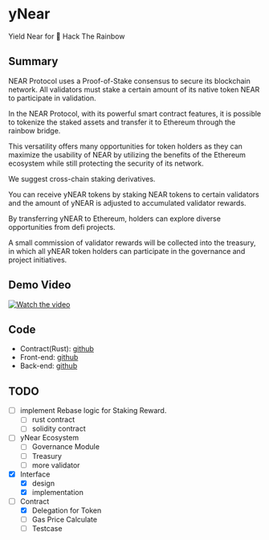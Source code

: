 # yNear
Yield Near for 🌈 Hack The Rainbow

## Summary
NEAR Protocol uses a Proof-of-Stake consensus to secure its blockchain network. All validators must stake a certain amount of its native token NEAR to participate in validation.

In the NEAR Protocol, with its powerful smart contract features, it is possible to tokenize the staked assets and transfer it to Ethereum through the rainbow bridge.

This versatility offers many opportunities for token holders as they can maximize the usability of NEAR by utilizing the benefits of the Ethereum ecosystem while still protecting the security of its network.
 
 We suggest cross-chain staking derivatives.

You can receive yNEAR tokens by staking NEAR tokens to certain validators and 
the amount of yNEAR is adjusted to accumulated validator rewards.

By transferring yNEAR to Ethereum, holders can explore diverse opportunities from defi projects.

A small commission of validator rewards will be collected into the treasury, in which all yNEAR token holders can participate in the governance and project initiatives.

## Demo Video

[![Watch the video](https://img.youtube.com/vi/RA5SZdo2uSQ/hqdefault.jpg)](https://youtu.be/RA5SZdo2uSQ)

## Code

* Contract(Rust): [github](https://github.com/dsrvlabs/BondToken)
* Front-end: [github](https://github.com/dsrvlabs/BondFront)
* Back-end: [github](https://github.com/dsrvlabs/yNear)

## TODO
- [ ] implement Rebase logic for Staking Reward.
  - [ ] rust contract
  - [ ] solidity contract
- [ ] yNear Ecosystem
  - [ ] Governance Module
  - [ ] Treasury
  - [ ] more validator
- [x] Interface
  - [x] design
  - [x] implementation
- [ ] Contract
  - [x] Delegation for Token
  - [ ] Gas Price Calculate
  - [ ] Testcase

